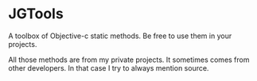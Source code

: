 # JGTools
A toolbox of Objective-c static methods. Be free to use them in your projects.

All those methods are from my private projects. It sometimes comes from other developers. In that case I try to always mention source.
